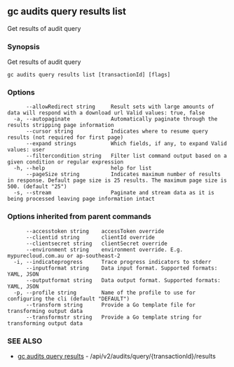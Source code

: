 ## gc audits query results list

Get results of audit query

### Synopsis

Get results of audit query

```
gc audits query results list [transactionId] [flags]
```

### Options

```
      --allowRedirect string     Result sets with large amounts of data will respond with a download url Valid values: true, false
  -a, --autopaginate             Automatically paginate through the results stripping page information
      --cursor string            Indicates where to resume query results (not required for first page)
      --expand strings           Which fields, if any, to expand Valid values: user
      --filtercondition string   Filter list command output based on a given condition or regular expression
  -h, --help                     help for list
      --pageSize string          Indicates maximum number of results in response. Default page size is 25 results. The maximum page size is 500. (default "25")
  -s, --stream                   Paginate and stream data as it is being processed leaving page information intact
```

### Options inherited from parent commands

```
      --accesstoken string    accessToken override
      --clientid string       clientId override
      --clientsecret string   clientSecret override
      --environment string    environment override. E.g. mypurecloud.com.au or ap-southeast-2
  -i, --indicateprogress      Trace progress indicators to stderr
      --inputformat string    Data input format. Supported formats: YAML, JSON
      --outputformat string   Data output format. Supported formats: YAML, JSON
  -p, --profile string        Name of the profile to use for configuring the cli (default "DEFAULT")
      --transform string      Provide a Go template file for transforming output data
      --transformstr string   Provide a Go template string for transforming output data
```

### SEE ALSO

* [gc audits query results](gc_audits_query_results.html)	 - /api/v2/audits/query/{transactionId}/results


